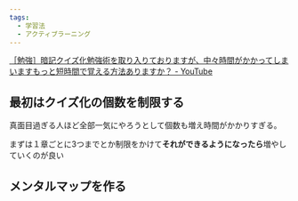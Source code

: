 ```yaml
---
tags:
  - 学習法
  - アクティブラーニング
---
```

[［勉強］暗記クイズ化勉強術を取り入りておりますが、中々時間がかかってしまいますもっと短時間で覚える方法ありますか？ - YouTube](https://www.youtube.com/watch?app=desktop&v=4dnPV8tnTa8)

## 最初はクイズ化の個数を制限する

真面目過ぎる人ほど全部一気にやろうとして個数も増え時間がかかりすぎる。

まずは１章ごとに3つまでとか制限をかけて**それができるようになったら**増やしていくのが良い

## メンタルマップを作る
